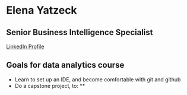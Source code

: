 # Elena Yatzeck

## Senior Business Intelligence Specialist
[LinkedIn Profile]([http://example.com](https://www.linkedin.com/in/eyatzeck/) "Title")

## Goals for data analytics course
* Learn to set up an IDE, and become comfortable with git and github
* Do a capstone project, to:
** 
